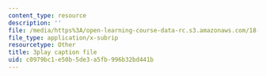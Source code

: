 ```yaml
---
content_type: resource
description: ''
file: /media/https%3A/open-learning-course-data-rc.s3.amazonaws.com/18-s997-introduction-to-matlab-programming-fall-2011/c0979bc1e50b5de3a5fb996b32bd441b_lWSsUH_MQM4.vtt
file_type: application/x-subrip
resourcetype: Other
title: 3play caption file
uid: c0979bc1-e50b-5de3-a5fb-996b32bd441b
---
```

